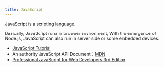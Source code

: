```yaml
---
title: JavaScript
---
```


JavaScript is a scripting language.

Basically, JavaScript runs in browser environment, With the emergence of Node.js, JavaScript can also run in server side or some embedded devices.

- [JavaScript Tutorial](http://www.w3schools.com/js/)
- An authority JavaScript API Document：[MDN](https://developer.mozilla.org/en-US/docs/Web/JavaScript)
- [Professional JavaScript for Web Developers 3rd Edition](https://www.amazon.com/Professional-JavaScript-Developers-Nicholas-Zakas/dp/1118026691)
